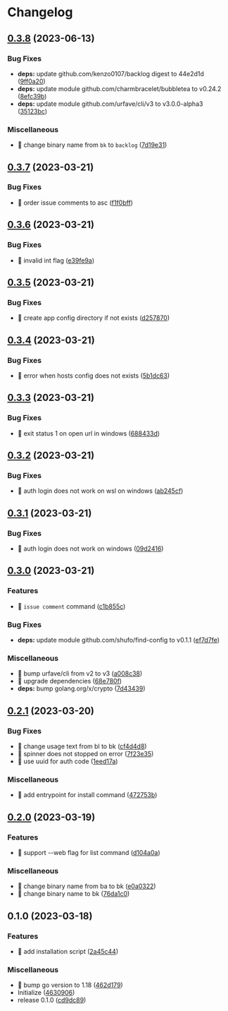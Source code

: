 # Changelog

## [0.3.8](https://github.com/shufo/backlog-cli/compare/v0.3.7...v0.3.8) (2023-06-13)


### Bug Fixes

* **deps:** update github.com/kenzo0107/backlog digest to 44e2d1d ([9ff0a20](https://github.com/shufo/backlog-cli/commit/9ff0a20616b6b555a0fb6728e2c314a23fac9359))
* **deps:** update module github.com/charmbracelet/bubbletea to v0.24.2 ([8efc39b](https://github.com/shufo/backlog-cli/commit/8efc39b3b2fc2c79584cbe8ea2445398d4ca656e))
* **deps:** update module github.com/urfave/cli/v3 to v3.0.0-alpha3 ([35123bc](https://github.com/shufo/backlog-cli/commit/35123bc0ae12e6897decfcb21632008122235dfc))


### Miscellaneous

* 🤖 change binary name from `bk` to `backlog` ([7d19e31](https://github.com/shufo/backlog-cli/commit/7d19e31305ec7b4c41081fa3359abae1d3fff989))

## [0.3.7](https://github.com/shufo/backlog-cli/compare/v0.3.6...v0.3.7) (2023-03-21)


### Bug Fixes

* 🐛 order issue comments to asc ([f1f0bff](https://github.com/shufo/backlog-cli/commit/f1f0bffae2cb454b705c3e8009fcea562a0d5d92))

## [0.3.6](https://github.com/shufo/backlog-cli/compare/v0.3.5...v0.3.6) (2023-03-21)


### Bug Fixes

* 🐛 invalid int flag ([e39fe9a](https://github.com/shufo/backlog-cli/commit/e39fe9a543dc938b098739d2e14e409eba787d9e))

## [0.3.5](https://github.com/shufo/backlog-cli/compare/v0.3.4...v0.3.5) (2023-03-21)


### Bug Fixes

* 🐛 create app config directory if not exists ([d257870](https://github.com/shufo/backlog-cli/commit/d2578701c83631155b863da91def614969a332de))

## [0.3.4](https://github.com/shufo/backlog-cli/compare/v0.3.3...v0.3.4) (2023-03-21)


### Bug Fixes

* 🐛 error when hosts config does not exists ([5b1dc63](https://github.com/shufo/backlog-cli/commit/5b1dc63935c069bf67980e5b7f5e3f7f6e282529))

## [0.3.3](https://github.com/shufo/backlog-cli/compare/v0.3.2...v0.3.3) (2023-03-21)


### Bug Fixes

* 🐛 exit status 1 on open url in windows ([688433d](https://github.com/shufo/backlog-cli/commit/688433d4675f0fd06e7b47522455a230026d3ee6))

## [0.3.2](https://github.com/shufo/backlog-cli/compare/v0.3.1...v0.3.2) (2023-03-21)


### Bug Fixes

* 🐛 auth login does not work on wsl on windows ([ab245cf](https://github.com/shufo/backlog-cli/commit/ab245cffc6fbdeb0a0bdb7cea55ce2ad0fadd9ab))

## [0.3.1](https://github.com/shufo/backlog-cli/compare/v0.3.0...v0.3.1) (2023-03-21)


### Bug Fixes

* 🐛 auth login does not work on windows ([09d2416](https://github.com/shufo/backlog-cli/commit/09d2416ba76f8f42fb7cafed30158280941882cb))

## [0.3.0](https://github.com/shufo/backlog-cli/compare/v0.2.1...v0.3.0) (2023-03-21)


### Features

* 🎸 `issue comment` command ([c1b855c](https://github.com/shufo/backlog-cli/commit/c1b855c5b88bb31a2ec5396eeb3adbed4296dbbb))


### Bug Fixes

* **deps:** update module github.com/shufo/find-config to v0.1.1 ([ef7d7fe](https://github.com/shufo/backlog-cli/commit/ef7d7feb33b3e6d24e866f80e74527e50e44a1fc))


### Miscellaneous

* 🤖 bump urfave/cli from v2 to v3 ([a008c38](https://github.com/shufo/backlog-cli/commit/a008c3838653d16bf5fca3bbb69f4cf4a756fa5b))
* 🤖 upgrade dependencies ([68e780f](https://github.com/shufo/backlog-cli/commit/68e780f27155ef822d55a21b5ab6f399cdaa225b))
* **deps:** bump golang.org/x/crypto ([7d43439](https://github.com/shufo/backlog-cli/commit/7d43439a49d21601c148eeb6e01b19228a5b9057))

## [0.2.1](https://github.com/shufo/backlog-cli/compare/v0.2.0...v0.2.1) (2023-03-20)


### Bug Fixes

* 🐛 change usage text from bl to bk ([cf4d4d8](https://github.com/shufo/backlog-cli/commit/cf4d4d808f2d76b0a66ab443dee5f1e8380be1a3))
* 🐛 spinner does not stopped on error ([7f23e35](https://github.com/shufo/backlog-cli/commit/7f23e35d401ef4323db289277bf80af223fb9299))
* 🐛 use uuid for auth code ([1eed17a](https://github.com/shufo/backlog-cli/commit/1eed17acd3acf492e6ca0a1d28bd6cd182c01d0f))


### Miscellaneous

* 🤖 add entrypoint for install command ([472753b](https://github.com/shufo/backlog-cli/commit/472753bd19574e64ecc15a9d6b4220b011306447))

## [0.2.0](https://github.com/shufo/backlog-cli/compare/v0.1.0...v0.2.0) (2023-03-19)


### Features

* 🎸 support --web flag for list command ([d104a0a](https://github.com/shufo/backlog-cli/commit/d104a0a32560f8b1a1191167b23df0496e7c1df4))


### Miscellaneous

* 🤖 change binary name from ba to bk ([e0a0322](https://github.com/shufo/backlog-cli/commit/e0a0322436d2adebb8d7c24657df15d550971894))
* 🤖 change binary name to bk ([76da1c0](https://github.com/shufo/backlog-cli/commit/76da1c0b9e8d20feabbdeb9811551b0a70513953))

## 0.1.0 (2023-03-18)


### Features

* 🎸 add installation script ([2a45c44](https://github.com/shufo/backlog-cli/commit/2a45c443c4d38fdc78a11bd9a7ffc2d8cbff20f1))


### Miscellaneous

* 🤖 bump go version to 1.18 ([462d179](https://github.com/shufo/backlog-cli/commit/462d17992743d9f78fd8a7ad0bd1a19452595113))
* Initialize ([4630906](https://github.com/shufo/backlog-cli/commit/4630906aa03a5068c6c6a8805ca6eabef1232eb6))
* release 0.1.0 ([cd9dc89](https://github.com/shufo/backlog-cli/commit/cd9dc893c2ad97eddae151710adba2ff85a89902))
